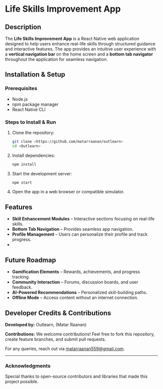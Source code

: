 # Life Skills Improvement App


## Description
The **Life Skills Improvement App** is a React Native web application designed to help users enhance real-life skills through structured guidance and interactive features. The app provides an intuitive user experience with a **vertical navigation bar** on the home screen and a **bottom tab navigator** throughout the application for seamless navigation.

## Installation & Setup
### Prerequisites
- Node.js 
- npm package manager
- React Native CLI

### Steps to Install & Run
1. Clone the repository:
   ```sh
   git clone <https://github.com/matarraanan/outlearn>
   cd <Outlearn>
   ```
2. Install dependencies:
   ```sh
   npm install
   ```
 
3. Start the development server:
   ```sh
   npm start
   ```
  
4. Open the app in a web browser or compatible simulator.

## Features
- **Skill Enhancement Modules** – Interactive sections focusing on real-life skills.
- **Bottom Tab Navigation** – Provides seamless app navigation.
- **Profile Management** – Users can personalize their profile and track progress.
-

## Future Roadmap
- **Gamification Elements** – Rewards, achievements, and progress tracking.
- **Community Interaction** – Forums, discussion boards, and user feedback.
- **AI-Powered Recommendations** – Personalized skill-building paths.
- **Offline Mode** – Access content without an internet connection.

## Developer Credits & Contributions
**Developed by:** Outlearn, (Matar Raanan)

**Contributions:** We welcome contributions! Feel free to fork this repository, create feature branches, and submit pull requests.

For any queries, reach out via matarraanan559@gmail.com.

---

### Acknowledgments
Special thanks to open-source contributors and libraries that made this project possible.

